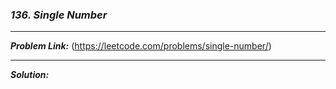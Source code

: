 ### ***136. Single Number***

<hr>

***Problem Link:*** (https://leetcode.com/problems/single-number/)

<hr>

***Solution:***
